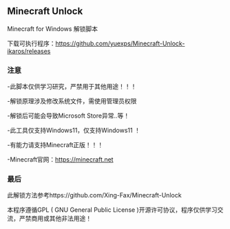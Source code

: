 <p>
<strong><h2>Minecraft Unlock</h2></strong>
Minecraft for Windows 解锁脚本
 
 下载可执行程序：https://github.com/yuexps/Minecraft-Unlock-ikaros/releases
</p>

### 注意
 -此脚本仅供学习研究，严禁用于其他用途！！！
 
 -解锁原理涉及修改系统文件，需使用管理员权限
 
 -解锁后可能会导致Microsoft Store异常..等！

 -此工具仅支持Windows11，仅支持Windows11 ！

 -有能力请支持Minecraft正版！！！
 
 -Minecraft官网：https://minecraft.net
### 最后
 此解锁方法参考https://github.com/Xing-Fax/Minecraft-Unlock
 
 本程序遵循GPL ( GNU General Public License )开源许可协议，程序仅供学习交流，严禁商用或其他非法用途！
